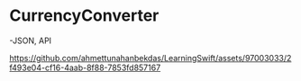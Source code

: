 # CurrencyConverter

-JSON, API

https://github.com/ahmettunahanbekdas/LearningSwift/assets/97003033/2f493e04-cf16-4aab-8f88-7853fd857167
